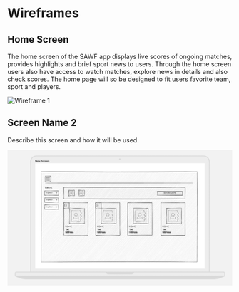 # Wireframes

## Home Screen 

The home screen of the SAWF app displays live scores of
ongoing matches, provides highlights and brief sport news to
users. Through the home screen users also have access to watch
matches, explore news in details and also check scores.
The home page will so be designed to fit users favorite team,
sport and players.

![Wireframe 1]("C:\Users\simeo\OneDrive\Desktop\Homescreen.png")

## Screen Name 2

Describe this screen and how it will be used.

![Wireframe 2](./wireframe2.jpg)